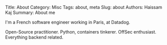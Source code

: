 Title: About
Category: Misc
Tags: about, meta
Slug: about
Authors: Haissam Kaj
Summary: About me

I'm a French software engineer working in Paris, at Datadog.

Open-Source practitioner. Python, containers tinkerer. OffSec enthusiast. Everything backend related.
